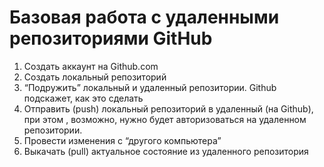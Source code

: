 # Базовая работа с удаленными репозиториями GitHub

1. Создать аккаунт на Github.com
2. Создать локальный репозиторий
3. “Подружить” локальный и удаленный  репозитории. Github подскажет, как это сделать
4. Отправить (push) локальный репозиторий в удаленный (на Github), при этом , возможно, нужно будет авторизоваться на удаленном репозитории.
5. Провести изменения с “другого компьютера”
6. Выкачать (pull) актуальное состояние из удаленного репозитория


